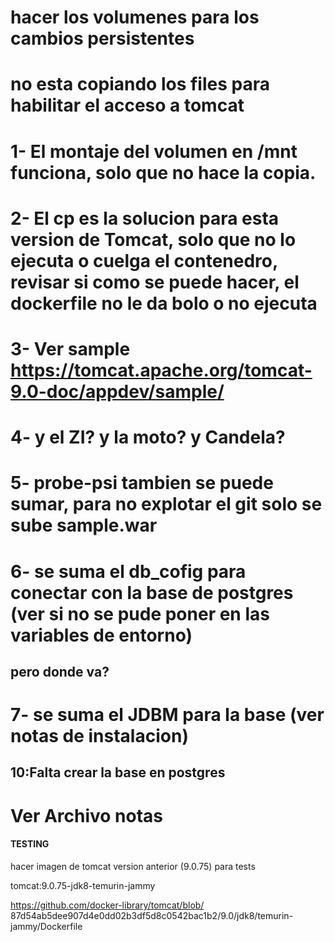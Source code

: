 # hacer los volumenes para los cambios persistentes
# no esta copiando los files para habilitar el acceso a tomcat
# 1- El montaje del volumen en /mnt funciona, solo que no hace la copia.
# 2- El cp es la solucion para esta version de Tomcat, solo que no lo ejecuta o cuelga el contenedro, revisar si como se puede hacer, el dockerfile no le da bolo o no ejecuta
# 3- Ver sample https://tomcat.apache.org/tomcat-9.0-doc/appdev/sample/
# 4- y el ZI? y la moto? y Candela?
# 5- probe-psi tambien se puede sumar, para no explotar el git solo se sube sample.war
# 6- se suma el db_cofig para conectar con la base de postgres (ver si no se pude poner en las variables de entorno)
## pero donde va?
# 7- se suma el JDBM para la base (ver notas de instalacion)

## 10:Falta crear la base en postgres

# Ver Archivo notas

#### TESTING ####
hacer imagen de tomcat version anterior (9.0.75) para tests

tomcat:9.0.75-jdk8-temurin-jammy

https://github.com/docker-library/tomcat/blob/ 87d54ab5dee907d4e0dd02b3df5d8c0542bac1b2/9.0/jdk8/temurin-jammy/Dockerfile